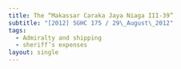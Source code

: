```yaml
---
title: The “Makassar Caraka Jaya Niaga III-39”
subtitle: "[2012] SGHC 175 / 29\_August\_2012"
tags:
  - Admiralty and shipping
  - sheriff’s expenses
layout: single
---
```


